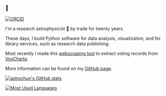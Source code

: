 ### 👋

[![ORCID](https://img.shields.io/badge/ORCID-0000--0002--4245--2318-green?logo=orcid)](https://orcid.org/0000-0002-4245-2318)

I'm a research astrophysicist 🔭 by trade for twenty years.

These days, I build Python software for data analysis, visualization, and for library services, such as research data publishing.

Most recently I made this [webscraping tool](https://github.com/astrochun/voxcharta-my-voting-record) to extract voting records from [VoxCharta](https://voxcharta.org).

More information can be found on my [GitHub page](https://astrochun.github.io).

[![astrochun's GitHub stats](https://github-readme-stats-red-six.vercel.app/api?username=astrochun&hide=stars&count_private=true&show_icons=true)](https://github.com/anuraghazra/github-readme-stats)

[![Most Used Languages](https://github-readme-stats-red-six.vercel.app/api/top-langs/?username=astrochun&exclude_repo=astrochun.github.io&count_private=true)](https://github.com/anuraghazra/github-readme-stats)

<!--
**astrochun/astrochun** is a ✨ _special_ ✨ repository because its `README.md` (this file) appears on your GitHub profile.

Here are some ideas to get you started:

- 🔭 I’m currently working on ...
- 🌱 I’m currently learning ...
- 👯 I’m looking to collaborate on ...
- 🤔 I’m looking for help with ...
- 💬 Ask me about ...
- 📫 How to reach me: ...
- 😄 Pronouns: ...
- ⚡ Fun fact: ...
-->
